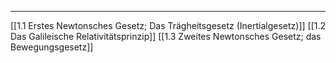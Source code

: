***

[[1.1 Erstes Newtonsches Gesetz; Das Trägheitsgesetz (Inertialgesetz)]]
[[1.2 Das Galileische Relativitätsprinzip]]
[[1.3 Zweites Newtonsches Gesetz; das Bewegungsgesetz]]



